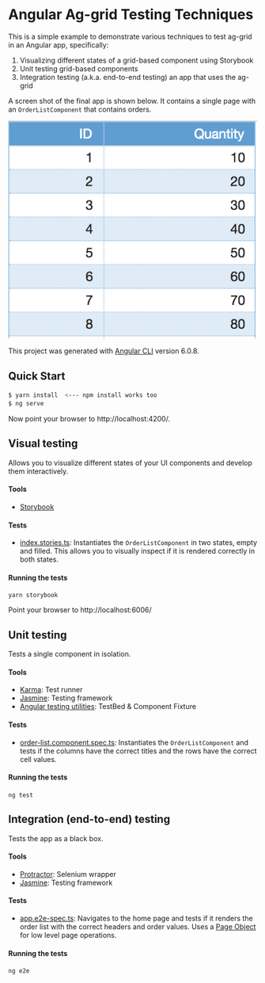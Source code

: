 Angular Ag-grid Testing Techniques
==================================

This is a simple example to demonstrate various techniques to test ag-grid in an Angular app, specifically:

1. Visualizing different states of a grid-based component using Storybook
2. Unit testing grid-based components
3. Integration testing (a.k.a. end-to-end testing) an app that uses the ag-grid

A screen shot of the final app is shown below. It contains a single page with an `OrderListComponent` that contains orders.

![Screen Shot](assets/screen-shot.png)

This project was generated with [Angular CLI](https://github.com/angular/angular-cli) version 6.0.8.

Quick Start
-----------
```bash
$ yarn install  <--- npm install works too
$ ng serve
```

Now point your browser to http://localhost:4200/.


Visual testing
--------------
Allows you to visualize different states of your UI components and develop them interactively.

#### Tools
- [Storybook](https://storybook.js.org/)

#### Tests
- [index.stories.ts](src/stories/index.stories.ts): Instantiates the `OrderListComponent` in two states, empty and filled. This allows you to visually inspect if it is rendered correctly in both states.

#### Running the tests

    yarn storybook
    
Point your browser to http://localhost:6006/


Unit testing
------------
Tests a single component in isolation.

#### Tools
- [Karma](https://karma-runner.github.io/): Test runner
- [Jasmine](https://jasmine.github.io/): Testing framework
- [Angular testing utilities](https://angular.io/guide/testing#testing-utility-apis): TestBed & Component Fixture

#### Tests
- [order-list.component.spec.ts](src/app/order-list/order-list.component.spec.ts): Instantiates the `OrderListComponent` and tests if the columns have the correct titles and the rows have the correct cell values.

#### Running the tests

    ng test


Integration (end-to-end) testing
--------------------------------
Tests the app as a black box.

#### Tools
- [Protractor](http://www.protractortest.org/): Selenium wrapper
- [Jasmine](https://jasmine.github.io/): Testing framework

#### Tests
- [app.e2e-spec.ts](e2e/src/app.e2e-spec.ts): Navigates to the home page and tests if it renders the order list with the correct headers and order values. Uses a [Page Object](e2e/src/app.po.ts) for low level page operations.

#### Running the tests

    ng e2e
